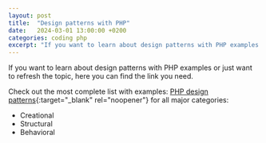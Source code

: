 ```yaml
---
layout: post
title:  "Design patterns with PHP"
date:   2024-03-01 13:00:00 +0200
categories: coding php
excerpt: "If you want to learn about design patterns with PHP examples or just want to refresh the topic, here you can find the link you need."
---
```

If you want to learn about design patterns with PHP examples or just want to refresh the topic, here you can find the link you need.

Check out the most complete list with examples: [PHP design patterns][php-design-patterns]{:target="_blank" rel="noopener"} for all major categories:

- Creational
- Structural
- Behavioral

[php-design-patterns]: https://designpatternsphp.readthedocs.io/en/latest
